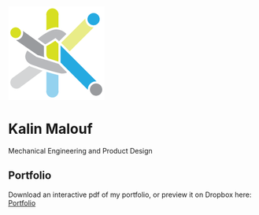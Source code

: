 ![Some text](/KOM_logo_dsmall.png)
# Kalin Malouf
Mechanical Engineering and Product Design
## Portfolio
Download an interactive pdf of my portfolio, or preview it on Dropbox here:
[Portfolio](https://www.dropbox.com/s/u27k7oxzckr32je/Malouf_Portfolio_2017.pdf?dl=0)
